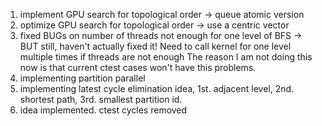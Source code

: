 1. implement GPU search for topological order -> queue atomic version
2. optimize GPU search for topological order -> use a centric vector
3. fixed BUGs on number of threads not enough for one level of BFS -> BUT still, haven't actually fixed it! Need to call kernel for one level multiple times if threads are not enough
The reason I am not doing this now is that current ctest cases won't have this problems.
4. implementing partition parallel
5. implementing latest cycle elimination idea, 1st. adjacent level, 2nd. shortest path, 3rd. smallest partition id.
6. idea implemented. ctest cycles removed
